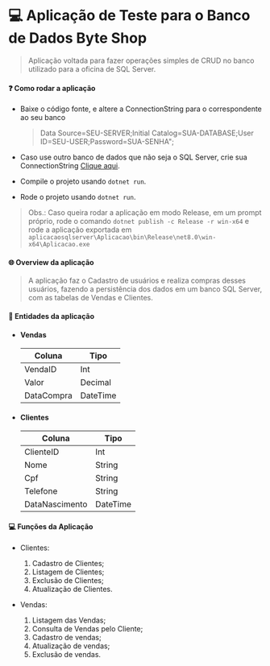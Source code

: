 # :computer: Aplicação de Teste para o Banco de Dados Byte Shop

>Aplicação voltada para fazer operações simples de CRUD no banco utilizado para a oficina de SQL Server.

#### :question: Como rodar a aplicação 

- Baixe o código fonte, e altere a ConnectionString para o correspondente ao seu banco
  >Data Source=SEU-SERVER;Initial Catalog=SUA-DATABASE;User ID=SEU-USER;Password=SUA-SENHA";  

- Caso use outro banco de dados que não seja o SQL Server, crie sua ConnectionString [Clique aqui](https://www.connectionstrings.com/).
- Compile o projeto usando `dotnet run`.
- Rode o projeto usando `dotnet run`.

>Obs.: Caso queira rodar a aplicação em modo Release, em um prompt próprio, rode o comando `dotnet publish -c Release -r win-x64` e rode a aplicação exportada em `aplicacaosqlserver\Aplicacao\bin\Release\net8.0\win-x64\Aplicacao.exe`

#### :globe_with_meridians: Overview da aplicação

>A aplicação faz o Cadastro de usuários e realiza compras desses usuários, fazendo a persistência dos dados em um banco SQL Server, com as tabelas de Vendas e Clientes.


#### :raising_hand: Entidades da aplicação
- #### Vendas
  
   Coluna | Tipo
  ---- | ----
  VendaID | Int
  Valor | Decimal
  DataCompra | DateTime


- #### Clientes
  Coluna | Tipo
  ---- | ----
  ClienteID | Int
  Nome | String
  Cpf | String
  Telefone | String
  DataNascimento | DateTime

#### :computer: Funções da Aplicação
* Clientes:
  1. Cadastro de Clientes;
  2. Listagem de Clientes;
  3. Exclusão de Clientes;
  4. Atualização de Clientes.
   
* Vendas:
    1. Listagem das Vendas;
    2. Consulta de Vendas pelo Cliente;
    3. Cadastro de vendas;
    4. Atualização de vendas;
    5. Exclusão de vendas.